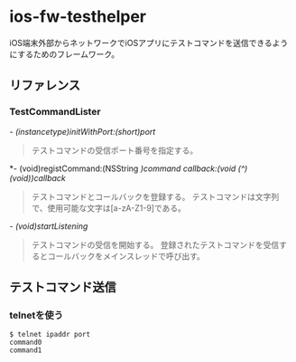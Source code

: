 # ios-fw-testhelper

iOS端末外部からネットワークでiOSアプリにテストコマンドを送信できるようにするためのフレームワーク。

## リファレンス
### TestCommandLister
*- (instancetype)initWithPort:(short)port*

> テストコマンドの受信ポート番号を指定する。


*- (void)registCommand:(NSString *)command callback:(void (^)(void))callback*

> テストコマンドとコールバックを登録する。
テストコマンドは文字列で、使用可能な文字は[a-zA-Z1-9]である。


*- (void)startListening*

>テストコマンドの受信を開始する。
登録されたテストコマンドを受信するとコールバックをメインスレッドで呼び出す。

## テストコマンド送信
### telnetを使う

	$ telnet ipaddr port
	command0
	command1

